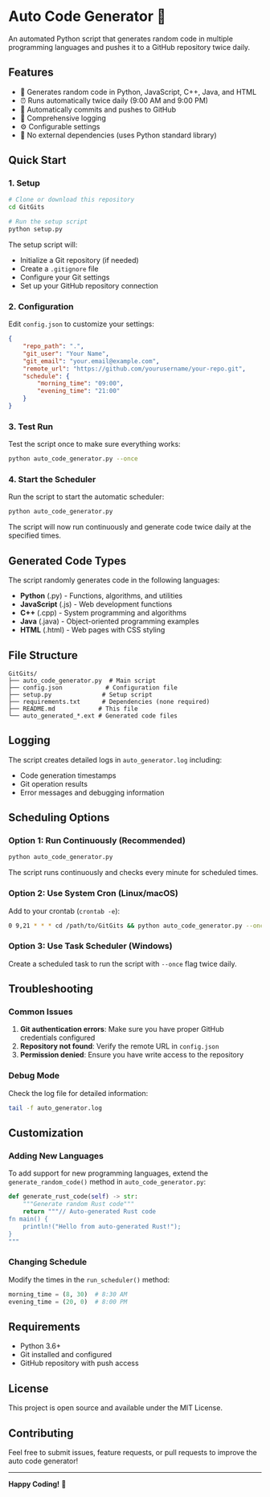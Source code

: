 # Auto Code Generator 🤖

An automated Python script that generates random code in multiple programming languages and pushes it to a GitHub repository twice daily.

## Features

- 🎲 Generates random code in Python, JavaScript, C++, Java, and HTML
- ⏰ Runs automatically twice daily (9:00 AM and 9:00 PM)
- 🔄 Automatically commits and pushes to GitHub
- 📝 Comprehensive logging
- ⚙️ Configurable settings
- 🎯 No external dependencies (uses Python standard library)

## Quick Start

### 1. Setup

```bash
# Clone or download this repository
cd GitGits

# Run the setup script
python setup.py
```

The setup script will:
- Initialize a Git repository (if needed)
- Create a `.gitignore` file
- Configure your Git settings
- Set up your GitHub repository connection

### 2. Configuration

Edit `config.json` to customize your settings:

```json
{
    "repo_path": ".",
    "git_user": "Your Name",
    "git_email": "your.email@example.com", 
    "remote_url": "https://github.com/yourusername/your-repo.git",
    "schedule": {
        "morning_time": "09:00",
        "evening_time": "21:00"
    }
}
```

### 3. Test Run

Test the script once to make sure everything works:

```bash
python auto_code_generator.py --once
```

### 4. Start the Scheduler

Run the script to start the automatic scheduler:

```bash
python auto_code_generator.py
```

The script will now run continuously and generate code twice daily at the specified times.

## Generated Code Types

The script randomly generates code in the following languages:

- **Python** (.py) - Functions, algorithms, and utilities
- **JavaScript** (.js) - Web development functions
- **C++** (.cpp) - System programming and algorithms  
- **Java** (.java) - Object-oriented programming examples
- **HTML** (.html) - Web pages with CSS styling

## File Structure

```
GitGits/
├── auto_code_generator.py  # Main script
├── config.json            # Configuration file
├── setup.py              # Setup script
├── requirements.txt      # Dependencies (none required)
├── README.md            # This file
└── auto_generated_*.ext # Generated code files
```

## Logging

The script creates detailed logs in `auto_generator.log` including:
- Code generation timestamps
- Git operation results
- Error messages and debugging information

## Scheduling Options

### Option 1: Run Continuously (Recommended)
```bash
python auto_code_generator.py
```
The script runs continuously and checks every minute for scheduled times.

### Option 2: Use System Cron (Linux/macOS)
Add to your crontab (`crontab -e`):
```bash
0 9,21 * * * cd /path/to/GitGits && python auto_code_generator.py --once
```

### Option 3: Use Task Scheduler (Windows)
Create a scheduled task to run the script with `--once` flag twice daily.

## Troubleshooting

### Common Issues

1. **Git authentication errors**: Make sure you have proper GitHub credentials configured
2. **Repository not found**: Verify the remote URL in `config.json`
3. **Permission denied**: Ensure you have write access to the repository

### Debug Mode

Check the log file for detailed information:
```bash
tail -f auto_generator.log
```

## Customization

### Adding New Languages

To add support for new programming languages, extend the `generate_random_code()` method in `auto_code_generator.py`:

```python
def generate_rust_code(self) -> str:
    """Generate random Rust code"""
    return """// Auto-generated Rust code
fn main() {
    println!("Hello from auto-generated Rust!");
}
"""
```

### Changing Schedule

Modify the times in the `run_scheduler()` method:
```python
morning_time = (8, 30)  # 8:30 AM
evening_time = (20, 0)  # 8:00 PM
```

## Requirements

- Python 3.6+
- Git installed and configured
- GitHub repository with push access

## License

This project is open source and available under the MIT License.

## Contributing

Feel free to submit issues, feature requests, or pull requests to improve the auto code generator!

---

**Happy Coding!** 🚀
